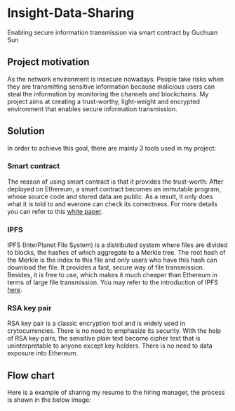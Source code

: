 # Insight-Data-Sharing
Enabling secure information transmission via smart contract
by Guchuan Sun
## Project motivation
As the network environment is insecure nowadays. People take risks when they are transmitting sensitive information because malicious users can steal the information by monitoring the channels and blockchains. My project aims at creating a trust-worthy, light-weight and encrypted environment that enables secure information transmission.

## Solution
In order to achieve this goal, there are mainly 3 tools used in my project:
### Smart contract
The reason of using smart contract is that it provides the trust-worth: After deployed on Ethereum, a smart contract becomes an immutable program, whose source code and stored data are public. As a result, it only does what it is told to and everone can check its correctness. For more details you can refer to this [white paper](https://github.com/ethereum/wiki/wiki/White-Paper).
### IPFS
IPFS (InterPlanet File System) is a distributed system where files are divided to blocks, the hashes of which aggregate to a Merkle tree. The root hash of the Merkle is the index to this file and only users who have this hash can download the file. It provides a fast, secure way of file transmission. Besides, it is free to use, which makes it much cheaper than Ethereum in terms of large file transmission. You may refer to the introduction of IPFS [here](https://github.com/ipfs/ipfs).
### RSA key pair
RSA key pair is a classic encryption tool and is widely used in crytocurrencies. There is no need to emphasize its security. With the help of RSA key pairs, the sensitive plain text become cipher text that is uninterpretable to anyone except key holders. There is no need to data exposure into Ethereum.

## Flow chart
Here is a example of sharing my resume to the hiring manager, the process is shown in the below image:
[](./images/Flow_chart.png)
